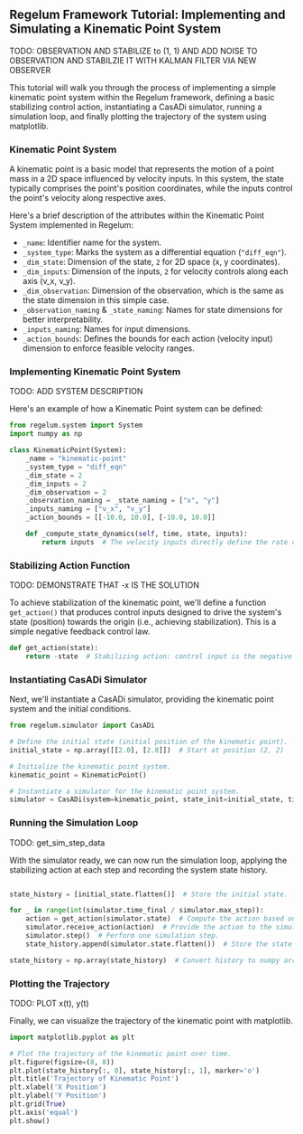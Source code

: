 ## Regelum Framework Tutorial: Implementing and Simulating a Kinematic Point System

TODO: OBSERVATION AND STABILIZE to (1, 1) AND ADD NOISE TO OBSERVATION AND STABILZIE IT WITH KALMAN FILTER VIA NEW OBSERVER

This tutorial will walk you through the process of implementing a simple kinematic point system within the Regelum framework, defining a basic stabilizing control action, instantiating a CasADi simulator, running a simulation loop, and finally plotting the trajectory of the system using matplotlib.

### Kinematic Point System

A kinematic point is a basic model that represents the motion of a point mass in a 2D space influenced by velocity inputs. In this system, the state typically comprises the point's position coordinates, while the inputs control the point's velocity along respective axes.

Here's a brief description of the attributes within the Kinematic Point System implemented in Regelum:

- `_name`: Identifier name for the system.
- `_system_type`: Marks the system as a differential equation (`"diff_eqn"`).
- `_dim_state`: Dimension of the state, `2` for 2D space (x, y coordinates).
- `_dim_inputs`: Dimension of the inputs, `2` for velocity controls along each axis (v_x, v_y).
- `_dim_observation`: Dimension of the observation, which is the same as the state dimension in this simple case.
- `_observation_naming` & `_state_naming`: Names for state dimensions for better interpretability.
- `_inputs_naming`: Names for input dimensions.
- `_action_bounds`: Defines the bounds for each action (velocity input) dimension to enforce feasible velocity ranges.

### Implementing Kinematic Point System

TODO: ADD SYSTEM DESCRIPTION

Here's an example of how a Kinematic Point system can be defined:
``` python
from regelum.system import System
import numpy as np

class KinematicPoint(System):
    _name = "kinematic-point"
    _system_type = "diff_eqn"
    _dim_state = 2
    _dim_inputs = 2
    _dim_observation = 2
    _observation_naming = _state_naming = ["x", "y"]
    _inputs_naming = ["v_x", "v_y"]
    _action_bounds = [[-10.0, 10.0], [-10.0, 10.0]]

    def _compute_state_dynamics(self, time, state, inputs):
        return inputs  # The velocity inputs directly define the rate of change of position.
```

### Stabilizing Action Function

TODO: DEMONSTRATE THAT -x IS THE SOLUTION

To achieve stabilization of the kinematic point, we'll define a function `get_action()` that produces control inputs designed to drive the system's state (position) towards the origin (i.e., achieving stabilization). This is a simple negative feedback control law.

``` python
def get_action(state):
    return -state  # Stabilizing action: control input is the negative of the system state.
```

### Instantiating CasADi Simulator

Next, we'll instantiate a CasADi simulator, providing the kinematic point system and the initial conditions.

``` python
from regelum.simulator import CasADi

# Define the initial state (initial position of the kinematic point).
initial_state = np.array([[2.0], [2.0]])  # Start at position (2, 2)

# Initialize the kinematic point system.
kinematic_point = KinematicPoint()

# Instantiate a simulator for the kinematic point system.
simulator = CasADi(system=kinematic_point, state_init=initial_state, time_final=10, max_step=0.1)
```

### Running the Simulation Loop

TODO: get_sim_step_data

With the simulator ready, we can now run the simulation loop, applying the stabilizing action at each step and recording the system state history.
``` python

state_history = [initial_state.flatten()]  # Store the initial state.

for _ in range(int(simulator.time_final / simulator.max_step)):
    action = get_action(simulator.state)  # Compute the action based on the current state.
    simulator.receive_action(action)  # Provide the action to the simulator.
    simulator.step()  # Perform one simulation step.
    state_history.append(simulator.state.flatten())  # Store the state after the step.

state_history = np.array(state_history)  # Convert history to numpy array for plotting.
```

### Plotting the Trajectory

TODO: PLOT x(t), y(t)

Finally, we can visualize the trajectory of the kinematic point with matplotlib.

``` python
import matplotlib.pyplot as plt

# Plot the trajectory of the kinematic point over time.
plt.figure(figsize=(8, 8))
plt.plot(state_history[:, 0], state_history[:, 1], marker='o')
plt.title('Trajectory of Kinematic Point')
plt.xlabel('X Position')
plt.ylabel('Y Position')
plt.grid(True)
plt.axis('equal')
plt.show()
```
